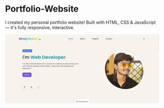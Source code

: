 # Portfolio-Website
I created my personal portfolio website! Built with HTML, CSS &amp; JavaScript — it's fully responsive, interactive.

![image alt](https://github.com/BinaySharma25/Portfolio-Website/blob/main/Light.png?raw=true)
